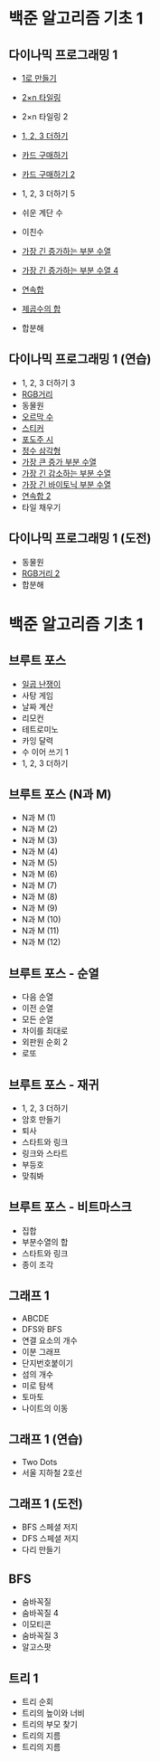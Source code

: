 # 백준 알고리즘 기초 1

## 다이나믹 프로그래밍 1
- [1로 만들기](https://github.com/ChoiBigO/Study/blob/main/%EC%95%8C%EA%B3%A0%EB%A6%AC%EC%A6%98%20%EB%AC%B8%EC%A0%9C%ED%92%80%EC%9D%B4/%EB%B0%B1%EC%A4%80%20%EC%95%8C%EA%B3%A0%EB%A6%AC%EC%A6%98%20%EA%B8%B0%EC%B4%88%201/1463%201%EB%A1%9C%EB%A7%8C%EB%93%A4%EA%B8%B0.py)
- [2×n 타일링](https://github.com/ChoiBigO/Study/blob/main/%EC%95%8C%EA%B3%A0%EB%A6%AC%EC%A6%98%20%EB%AC%B8%EC%A0%9C%ED%92%80%EC%9D%B4/%EB%B0%B1%EC%A4%80%20%EC%95%8C%EA%B3%A0%EB%A6%AC%EC%A6%98%20%EA%B8%B0%EC%B4%88%201/11726%202xn%20%ED%83%80%EC%9D%BC%EB%A7%81.py)
- 2×n 타일링 2
- [1, 2, 3 더하기](https://github.com/ChoiBigO/Study/blob/main/%EC%95%8C%EA%B3%A0%EB%A6%AC%EC%A6%98%20%EB%AC%B8%EC%A0%9C%ED%92%80%EC%9D%B4/%EB%B0%B1%EC%A4%80%20%EC%95%8C%EA%B3%A0%EB%A6%AC%EC%A6%98%20%EA%B8%B0%EC%B4%88%201/15988%201%202%203%20%EB%8D%94%ED%95%98%EA%B8%B0.py)
- [카드 구매하기](https://github.com/ChoiBigO/Study/blob/main/%EC%95%8C%EA%B3%A0%EB%A6%AC%EC%A6%98%20%EB%AC%B8%EC%A0%9C%ED%92%80%EC%9D%B4/%EB%B0%B1%EC%A4%80%20%EC%95%8C%EA%B3%A0%EB%A6%AC%EC%A6%98%20%EA%B8%B0%EC%B4%88%201/11052%20%EC%B9%B4%EB%93%9C%20%EA%B5%AC%EB%A7%A4%ED%95%98%EA%B8%B0.py)
- [카드 구매하기 2](https://github.com/ChoiBigO/Study/blob/main/%EC%95%8C%EA%B3%A0%EB%A6%AC%EC%A6%98%20%EB%AC%B8%EC%A0%9C%ED%92%80%EC%9D%B4/%EB%B0%B1%EC%A4%80%20%EC%95%8C%EA%B3%A0%EB%A6%AC%EC%A6%98%20%EA%B8%B0%EC%B4%88%201/16194%20%EC%B9%B4%EB%93%9C%20%EA%B5%AC%EB%A7%A4%ED%95%98%EA%B8%B02.py)
- 1, 2, 3 더하기 5
- 쉬운 계단 수
- 이친수
- [가장 긴 증가하는 부분 수열](https://github.com/ChoiBigO/Study/blob/main/%EC%95%8C%EA%B3%A0%EB%A6%AC%EC%A6%98%20%EB%AC%B8%EC%A0%9C%ED%92%80%EC%9D%B4/%EB%B0%B1%EC%A4%80%20%EC%95%8C%EA%B3%A0%EB%A6%AC%EC%A6%98%20%EA%B8%B0%EC%B4%88%201/11053%20%EA%B0%80%EC%9E%A5%20%EA%B8%B4%20%EC%A6%9D%EA%B0%80%ED%95%98%EB%8A%94%20%EB%B6%80%EB%B6%84%20%EC%88%98%EC%97%B4.py)
- [가장 긴 증가하는 부분 수열 4](https://github.com/ChoiBigO/Study/blob/main/%EC%95%8C%EA%B3%A0%EB%A6%AC%EC%A6%98%20%EB%AC%B8%EC%A0%9C%ED%92%80%EC%9D%B4/%EB%B0%B1%EC%A4%80%20%EC%95%8C%EA%B3%A0%EB%A6%AC%EC%A6%98%20%EA%B8%B0%EC%B4%88%201/11053%20%EA%B0%80%EC%9E%A5%20%EA%B8%B4%20%EC%A6%9D%EA%B0%80%ED%95%98%EB%8A%94%20%EB%B6%80%EB%B6%84%20%EC%88%98%EC%97%B44.py)
- [연속합](https://github.com/ChoiBigO/Study/blob/main/%EC%95%8C%EA%B3%A0%EB%A6%AC%EC%A6%98%20%EB%AC%B8%EC%A0%9C%ED%92%80%EC%9D%B4/%EB%B0%B1%EC%A4%80%20%EC%95%8C%EA%B3%A0%EB%A6%AC%EC%A6%98%20%EA%B8%B0%EC%B4%88%201/1912%20%EC%97%B0%EC%86%8D%ED%95%A9.py)
- [제곱수의 합](https://github.com/ChoiBigO/Study/blob/main/%EC%95%8C%EA%B3%A0%EB%A6%AC%EC%A6%98%20%EB%AC%B8%EC%A0%9C%ED%92%80%EC%9D%B4/%EB%B0%B1%EC%A4%80%20%EC%95%8C%EA%B3%A0%EB%A6%AC%EC%A6%98%20%EA%B8%B0%EC%B4%88%201/1699%20%EC%A0%9C%EA%B3%B1%EC%88%98%EC%9D%98%20%ED%95%A9.py)

- 합분해

## 다이나믹 프로그래밍 1 (연습)
- 1, 2, 3 더하기 3
- [RGB거리](https://github.com/ChoiBigO/Study/blob/main/%EC%95%8C%EA%B3%A0%EB%A6%AC%EC%A6%98%20%EB%AC%B8%EC%A0%9C%ED%92%80%EC%9D%B4/%EB%B0%B1%EC%A4%80%20%EC%95%8C%EA%B3%A0%EB%A6%AC%EC%A6%98%20%EA%B8%B0%EC%B4%88%201/1149%20RGB%20%EA%B1%B0%EB%A6%AC.py)
- 동물원
- [오르막 수](https://github.com/ChoiBigO/Study/blob/main/%EC%95%8C%EA%B3%A0%EB%A6%AC%EC%A6%98%20%EB%AC%B8%EC%A0%9C%ED%92%80%EC%9D%B4/%EB%B0%B1%EC%A4%80%20%EC%95%8C%EA%B3%A0%EB%A6%AC%EC%A6%98%20%EA%B8%B0%EC%B4%88%201/11057%20%EC%98%A4%EB%A5%B4%EB%A7%89%20%EC%88%98.py)
- [스티커](https://github.com/ChoiBigO/Study/blob/main/%EC%95%8C%EA%B3%A0%EB%A6%AC%EC%A6%98%20%EB%AC%B8%EC%A0%9C%ED%92%80%EC%9D%B4/%EB%B0%B1%EC%A4%80%20%EC%95%8C%EA%B3%A0%EB%A6%AC%EC%A6%98%20%EA%B8%B0%EC%B4%88%201/9465%20%EC%8A%A4%ED%8B%B0%EC%BB%A4.py)
- [포도주 시](https://github.com/ChoiBigO/Study/blob/main/%EC%95%8C%EA%B3%A0%EB%A6%AC%EC%A6%98%20%EB%AC%B8%EC%A0%9C%ED%92%80%EC%9D%B4/%EB%B0%B1%EC%A4%80%20%EC%95%8C%EA%B3%A0%EB%A6%AC%EC%A6%98%20%EA%B8%B0%EC%B4%88%201/2156%20%ED%8F%AC%EB%8F%84%EC%A3%BC%20%EC%8B%9C%EC%8B%9D.py)
- [정수 삼각형](https://github.com/ChoiBigO/Study/blob/main/%EC%95%8C%EA%B3%A0%EB%A6%AC%EC%A6%98%20%EB%AC%B8%EC%A0%9C%ED%92%80%EC%9D%B4/%EB%B0%B1%EC%A4%80%20%EC%95%8C%EA%B3%A0%EB%A6%AC%EC%A6%98%20%EA%B8%B0%EC%B4%88%201/1932%20%EC%A0%95%EC%88%98%20%EC%82%BC%EA%B0%81%ED%98%95.py)
- [가장 큰 증가 부분 수열](https://github.com/ChoiBigO/Study/blob/main/%EC%95%8C%EA%B3%A0%EB%A6%AC%EC%A6%98%20%EB%AC%B8%EC%A0%9C%ED%92%80%EC%9D%B4/%EB%B0%B1%EC%A4%80%20%EC%95%8C%EA%B3%A0%EB%A6%AC%EC%A6%98%20%EA%B8%B0%EC%B4%88%201/11055%20%EA%B0%80%EC%9E%A5%20%ED%81%B0%20%EC%A6%9D%EA%B0%80%20%EB%B6%80%EB%B6%84%20%EC%88%98%EC%97%B4.py)
- [가장 긴 감소하는 부분 수열](https://github.com/ChoiBigO/Study/blob/main/%EC%95%8C%EA%B3%A0%EB%A6%AC%EC%A6%98%20%EB%AC%B8%EC%A0%9C%ED%92%80%EC%9D%B4/%EB%B0%B1%EC%A4%80%20%EC%95%8C%EA%B3%A0%EB%A6%AC%EC%A6%98%20%EA%B8%B0%EC%B4%88%201/11722%20%EA%B0%80%EC%9E%A5%20%EA%B8%B4%20%EA%B0%90%EC%86%8C%ED%95%98%EB%8A%94%20%EB%B6%80%EB%B6%84%20%EC%88%98%EC%97%B4.py)
- [가장 긴 바이토닉 부분 수열](https://github.com/ChoiBigO/Study/blob/main/%EC%95%8C%EA%B3%A0%EB%A6%AC%EC%A6%98%20%EB%AC%B8%EC%A0%9C%ED%92%80%EC%9D%B4/%EB%B0%B1%EC%A4%80%20%EC%95%8C%EA%B3%A0%EB%A6%AC%EC%A6%98%20%EA%B8%B0%EC%B4%88%201/11054%20%EA%B0%80%EC%9E%A5%20%EA%B8%B4%20%EB%B0%94%EC%9D%B4%ED%86%A0%EC%9D%B5%20%EB%B6%80%EB%B6%84%20%EC%88%98%EC%97%B4.py)
- [연속합 2](https://github.com/ChoiBigO/Study/blob/main/%EC%95%8C%EA%B3%A0%EB%A6%AC%EC%A6%98%20%EB%AC%B8%EC%A0%9C%ED%92%80%EC%9D%B4/%EB%B0%B1%EC%A4%80%20%EC%95%8C%EA%B3%A0%EB%A6%AC%EC%A6%98%20%EA%B8%B0%EC%B4%88%201/13398%20%EC%97%B0%EC%86%8D%ED%95%A92.py)
- 타일 채우기

## 다이나믹 프로그래밍 1 (도전)
- 동물원
- [RGB거리 2](https://github.com/ChoiBigO/Study/blob/main/%EC%95%8C%EA%B3%A0%EB%A6%AC%EC%A6%98%20%EB%AC%B8%EC%A0%9C%ED%92%80%EC%9D%B4/%EB%B0%B1%EC%A4%80%20%EC%95%8C%EA%B3%A0%EB%A6%AC%EC%A6%98%20%EA%B8%B0%EC%B4%88%201/17404%20RGB%EA%B1%B0%EB%A6%AC%202.py)
- 합분해

# 백준 알고리즘 기초 1

## 브루트 포스
- [일곱 난쟁이](https://github.com/ChoiBigO/Study/blob/main/%EC%95%8C%EA%B3%A0%EB%A6%AC%EC%A6%98%20%EB%AC%B8%EC%A0%9C%ED%92%80%EC%9D%B4/%EB%B0%B1%EC%A4%80%20%EC%95%8C%EA%B3%A0%EB%A6%AC%EC%A6%98%20%EA%B8%B0%EC%B4%88%202/2309%20%EC%9D%BC%EA%B3%B1%20%EB%82%9C%EC%9F%81%EC%9D%B4.py)
- 사탕 게임
- 날짜 계산
- 리모컨
- 테트로미노
- 카잉 달력
- 수 이어 쓰기 1
- 1, 2, 3 더하기

## 브루트 포스 (N과 M)
- N과 M (1)
- N과 M (2)
- N과 M (3)
- N과 M (4)
- N과 M (5)
- N과 M (6)
- N과 M (7)
- N과 M (8)
- N과 M (9)
- N과 M (10)
- N과 M (11)
- N과 M (12)

## 브루트 포스 - 순열
- 다음 순열
- 이전 순열
- 모든 순열
- 차이를 최대로
- 외판원 순회 2
- 로또

## 브루트 포스 - 재귀
- 1, 2, 3 더하기
- 암호 만들기
- 퇴사
- 스타트와 링크
- 링크와 스타트
- 부등호
- 맞춰봐

## 브루트 포스 - 비트마스크
- 집합
- 부분수열의 합
- 스타트와 링크
- 종이 조각

## 그래프 1
- ABCDE
- DFS와 BFS
- 연결 요소의 개수
- 이분 그래프
- 단지번호붙이기
- 섬의 개수
- 미로 탐색
- 토마토
- 나이트의 이동

## 그래프 1 (연습)
- Two Dots
- 서울 지하철 2호선

## 그래프 1 (도전)
- BFS 스페셜 저지
- DFS 스페셜 저지
- 다리 만들기

## BFS
- 숨바꼭질
- 숨바꼭질 4
- 이모티콘
- 숨바꼭질 3
- 알고스팟

## 트리 1
- 트리 순회
- 트리의 높이와 너비
- 트리의 부모 찾기
- 트리의 지름
- 트리의 지름